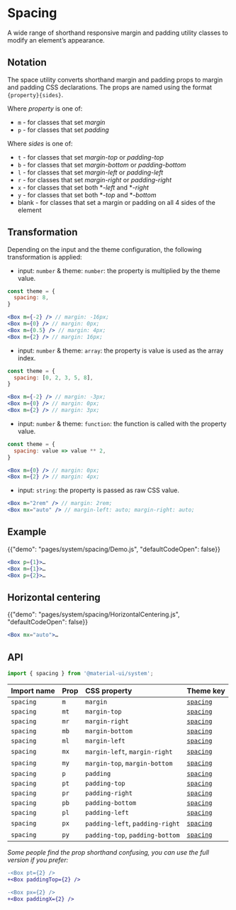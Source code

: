 # Spacing

<p class="description">A wide range of shorthand responsive margin and padding utility classes to modify an element’s appearance.</p>

## Notation

The space utility converts shorthand margin and padding props to margin and padding CSS declarations. The props are named using the format `{property}{sides}`.

Where *property* is one of:

- `m` - for classes that set *margin*
- `p` - for classes that set *padding*

Where *sides* is one of:

- `t` - for classes that set *margin-top* or *padding-top*
- `b` - for classes that set *margin-bottom* or *padding-bottom*
- `l` - for classes that set *margin-left* or *padding-left*
- `r` - for classes that set *margin-right* or *padding-right*
- `x` - for classes that set both **-left* and **-right*
- `y` - for classes that set both **-top* and **-bottom*
- blank - for classes that set a margin or padding on all 4 sides of the element

## Transformation

Depending on the input and the theme configuration, the following transformation is applied:

- input: `number` & theme: `number`: the property is multiplied by the theme value.

```jsx
const theme = {
  spacing: 8,
}

<Box m={-2} /> // margin: -16px;
<Box m={0} /> // margin: 0px;
<Box m={0.5} /> // margin: 4px;
<Box m={2} /> // margin: 16px;
```

- input: `number` & theme: `array`: the property is value is used as the array index.

```jsx
const theme = {
  spacing: [0, 2, 3, 5, 8],
}

<Box m={-2} /> // margin: -3px;
<Box m={0} /> // margin: 0px;
<Box m={2} /> // margin: 3px;
```

- input: `number` & theme: `function`: the function is called with the property value.

```jsx
const theme = {
  spacing: value => value ** 2,
}

<Box m={0} /> // margin: 0px;
<Box m={2} /> // margin: 4px;
```

- input: `string`: the property is passed as raw CSS value.

```jsx
<Box m="2rem" /> // margin: 2rem;
<Box mx="auto" /> // margin-left: auto; margin-right: auto;
```

## Example

{{"demo": "pages/system/spacing/Demo.js", "defaultCodeOpen": false}}

```jsx
<Box p={1}>…
<Box m={1}>…
<Box p={2}>…
```

## Horizontal centering

{{"demo": "pages/system/spacing/HorizontalCentering.js", "defaultCodeOpen": false}}

```jsx
<Box mx="auto">…
```

## API

```js
import { spacing } from '@material-ui/system';
```

| Import name | Prop | CSS property | Theme key |
|:------------|:-----|:-------------|:----------|
| `spacing` | `m` | `margin` | [`spacing`](/customization/default-theme/?expend-path=$.spacing) |
| `spacing` | `mt` | `margin-top` | [`spacing`](/customization/default-theme/?expend-path=$.spacing) |
| `spacing` | `mr` | `margin-right` | [`spacing`](/customization/default-theme/?expend-path=$.spacing) |
| `spacing` | `mb` | `margin-bottom` | [`spacing`](/customization/default-theme/?expend-path=$.spacing) |
| `spacing` | `ml` | `margin-left` | [`spacing`](/customization/default-theme/?expend-path=$.spacing) |
| `spacing` | `mx` | `margin-left`, `margin-right` | [`spacing`](/customization/default-theme/?expend-path=$.spacing) |
| `spacing` | `my` | `margin-top`, `margin-bottom` | [`spacing`](/customization/default-theme/?expend-path=$.spacing) |
| `spacing` | `p` | `padding` | [`spacing`](/customization/default-theme/?expend-path=$.spacing) |
| `spacing` | `pt` | `padding-top` | [`spacing`](/customization/default-theme/?expend-path=$.spacing) |
| `spacing` | `pr` | `padding-right` | [`spacing`](/customization/default-theme/?expend-path=$.spacing) |
| `spacing` | `pb` | `padding-bottom` | [`spacing`](/customization/default-theme/?expend-path=$.spacing) |
| `spacing` | `pl` | `padding-left` | [`spacing`](/customization/default-theme/?expend-path=$.spacing) |
| `spacing` | `px` | `padding-left`, `padding-right` | [`spacing`](/customization/default-theme/?expend-path=$.spacing) |
| `spacing` | `py` | `padding-top`, `padding-bottom` | [`spacing`](/customization/default-theme/?expend-path=$.spacing) |

*Some people find the prop shorthand confusing, you can use the full version if you prefer:*

```diff
-<Box pt={2} />
+<Box paddingTop={2} />
```

```diff
-<Box px={2} />
+<Box paddingX={2} />
```
